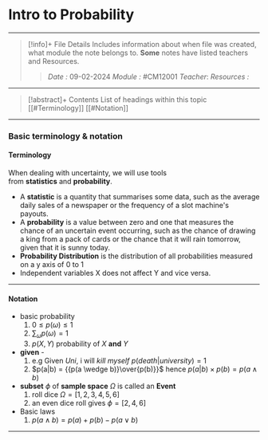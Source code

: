 # Intro to Probability
---
> [!info]+ File Details
> Includes information about when file was created, what module the note belongs to. **Some** notes have listed teachers and Resources.
> > *Date :* 09-02-2024
> > *Module :* #CM12001 
> > *Teacher*: 
> > *Resources :*

---
> [!abstract]+ Contents
> List of headings within this topic
> [[#Terminology]]
> [[#Notation]]
--- 
### Basic terminology & notation  

#### Terminology
When dealing with uncertainty, we will use tools from **statistics** and **probability**. 

- A **statistic** is a quantity that summarises some data, such as the average daily sales of a newspaper or the frequency of a slot machine's payouts. 
- A **probability** is a value between zero and one that measures the chance of an uncertain event occurring, such as the chance of drawing a king from a pack of cards or the chance that it will rain tomorrow, given that it is sunny today.
- **Probability Distribution** is the distribution of all probabilities measured on a y axis of 0 to 1 
- Independent variables X does not affect Y and vice versa.
--- 
#### Notation
- basic probability 
	1. $0 \leq p(\omega) \leq 1$
	2. $\sum_\omega{p(\omega)}  = 1$
	3. $p(X,Y)$ probability of $X$ **and** $Y$ 
- **given** - 
	1. e.g Given $Uni$, i will $kill$ $myself$  $p(death | university) = 1$
	2. $p(a|b) = {{p(a \wedge b)}\over{p(b)}}$ hence $p(a|b) \times {p(b)} = {p(a \wedge b)}$
- **subset** $\phi$ of **sample space** $\Omega$ is called an **Event**
	1. roll dice $\Omega = {[1,2,3,4,5,6]}$
	2. an even dice roll gives $\phi = {[2,4,6]}$ 
- Basic laws
	1. $p(a \wedge b) = p(a) + p(b) - p(a \vee b)$

---